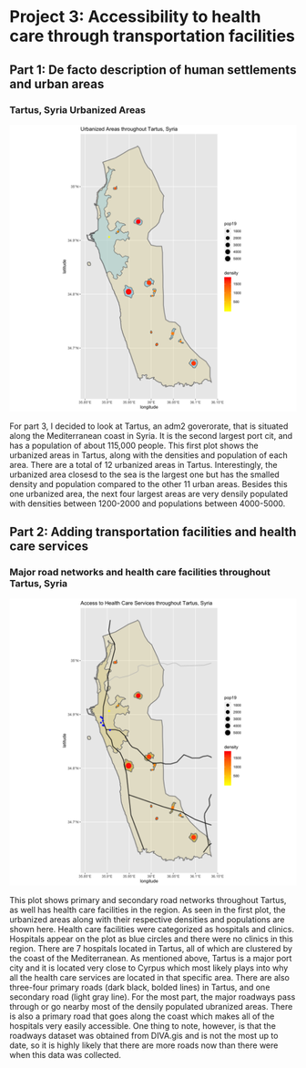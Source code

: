 # Project 3: Accessibility to health care through transportation facilities

## Part 1: De facto description of human settlements and urban areas
### Tartus, Syria Urbanized Areas
![](Tartus2.png)

For part 3, I decided to look at Tartus, an adm2 goverorate, that is situated along the Mediterranean coast in Syria. It is the second largest port cit, and has a population of about 115,000 people. This first plot shows the urbanized areas in Tartus, along with the densities and population of each area. There are a total of 12 urbanized areas in Tartus. Interestingly, the urbanized area closesd to the sea is the largest one but has the smalled density and population compared to  the other 11 urban areas. Besides this one urbanized area, the next four largest areas are very densily populated with densities between 1200-2000 and populations between 4000-5000.


## Part 2: Adding transportation facilities and health care services
### Major road networks and health care facilities throughout Tartus, Syria
![](Tartus_hcf_and_roads.png)

This plot shows primary and secondary road networks throughout Tartus, as well has health care facilities in the region. As seen in the first plot, the urbanized areas along with their respective densities and populations are shown here. Health care facilities were categorized as hospitals and clinics. Hospitals appear on the plot as blue circles and there were no clinics in this region. There are 7 hospitals located in Tartus, all of which are clustered by the coast of the Mediterranean. As mentioned above, Tartus is a major port city and it is located very close to Cyrpus which most likely plays into why all the health care services are located in that specific area. There are also three-four primary roads (dark black, bolded lines) in Tartus, and one secondary road (light gray line). For the most part, the major roadways pass through or go nearby most of the densily populated ubranized areas. There is also a primary road that goes along the coast which makes all of the hospitals very easily accessible. One thing to note, however, is that the roadways dataset was obtained from DIVA.gis and is not the most up to date, so it is highly likely that there are more roads now than there were when this data was collected.

